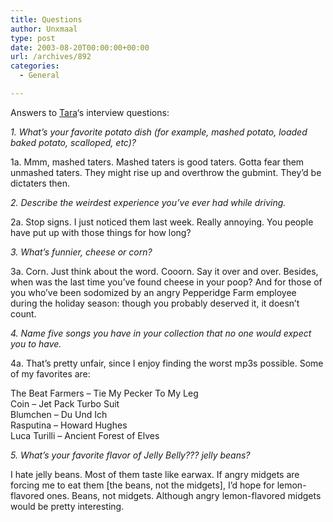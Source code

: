 ```yaml
---
title: Questions
author: Unxmaal
type: post
date: 2003-08-20T00:00:00+00:00
url: /archives/892
categories:
  - General

---
```

Answers to [Tara][1]&#8216;s interview questions:

_1. What&#8217;s your favorite potato dish (for example, mashed potato, loaded baked potato, scalloped, etc)?_ 

1a. Mmm, mashed taters. Mashed taters is good taters. Gotta fear them unmashed taters. They might rise up and overthrow the gubmint. They&#8217;d be dictaters then. 

_2. Describe the weirdest experience you&#8217;ve ever had while driving._

2a. Stop signs. I just noticed them last week. Really annoying. You people have put up with those things for how long?

_3. What&#8217;s funnier, cheese or corn?_ 

3a. Corn. Just think about the word. Cooorn. Say it over and over. Besides, when was the last time you&#8217;ve found cheese in your poop? And for those of you who&#8217;ve been sodomized by an angry Pepperidge Farm employee during the holiday season: though you probably deserved it, it doesn&#8217;t count.

_4. Name five songs you have in your collection that no one would expect you to have._

4a. That&#8217;s pretty unfair, since I enjoy finding the worst mp3s possible. Some of my favorites are:

The Beat Farmers &#8211; Tie My Pecker To My Leg  
Coin &#8211; Jet Pack Turbo Suit  
Blumchen &#8211; Du Und Ich  
Rasputina &#8211; Howard Hughes  
Luca Turilli &#8211; Ancient Forest of Elves

_5. What&#8217;s your favorite flavor of Jelly Belly??? jelly beans?_

I hate jelly beans. Most of them taste like earwax. If angry midgets are forcing me to eat them [the beans, not the midgets], I&#8217;d hope for lemon-flavored ones. Beans, not midgets. Although angry lemon-flavored midgets would be pretty interesting.

 [1]: http://unxmaal.com/cgi-bin/clickcount.cgi?action=jump&URL=http://burningpaper.net